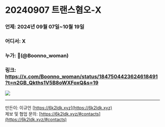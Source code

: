 # 20240907 트랜스혐오-X
### 언제: 2024년 09월 07일~10월 19일
### 어디서: X
### 누가: 🤦(@Boonno_woman)
### 링크: https://x.com/Boonno_woman/status/1847504423624618491?t=n2GB_Qkths1V5B8oWXFoxQ&s=19


![](https://archive.6k2ldk.xyz/hate/20240907-trans-x/1.jpg)

------------------
만든이: 이규언 [https://6k2ldk.xyz](https://6k2ldk.xyz) <br>
제보 및 협업 문의: [https://6k2ldk.xyz/#contacts](https://6k2ldk.xyz/#contacts)

